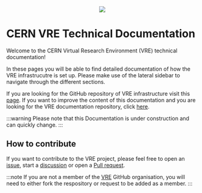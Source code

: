 
<center>
<div class="vre-cern-docs"> 
  <img src="/img/vre-cern-docs.png" /> 
</div>
</center>

# CERN VRE Technical Documentation
Welcome to the CERN Virtual Research Environment (VRE) technical documentation!

In these pages you will be able to find detailed documentation of how the VRE infrastrucutre is set up. Please make use of the lateral sidebar to navigate through the different sections.

If you are looking for the GitHub repository of VRE infrastructure visit this [page](https://github.com/vre-hub/vre). If you want to improve the content of this documentation and you are looking for the VRE documentation repository, click [here](https://github.com/vre-hub/vre-hub.github.io).

:::warning
Please note that this Documentation is under construction and can quickly change.
:::

## How to contribute

If you want to contribute to the VRE project, please feel free to open an [issue](https://github.com/vre-hub/vre/issues), start a [discussion](https://github.com/orgs/vre-hub/discussions) or open a [Pull request](https://github.com/vre-hub/vre/pulls). 

:::note
If you are not a member of the [VRE](https://github.com/vre-hub) GitHub organisation, you will need to either fork the respository or request to be added as a member.
:::